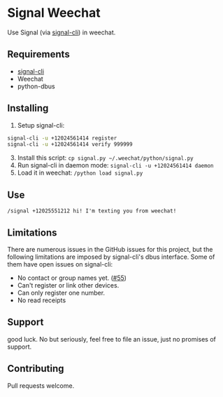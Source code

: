 # Signal Weechat

Use Signal (via [signal-cli](https://github.com/AsamK/signal-cli)) in weechat.

## Requirements

* [signal-cli](https://github.com/AsamK/signal-cli)
* Weechat
* python-dbus


## Installing

1. Setup signal-cli:
```bash
signal-cli -u +12024561414 register
signal-cli -u +12024561414 verify 999999
```
3. Install this script: `cp signal.py ~/.weechat/python/signal.py`
4. Run signal-cli in daemon mode: `signal-cli -u +12024561414 daemon`
5. Load it in weechat: `/python load signal.py`


## Use

`/signal +12025551212 hi! I'm texting you from weechat!`


## Limitations

There are numerous issues in the GitHub issues for this project, but the following limitations are imposed
by signal-cli's dbus interface. Some of them have open issues on signal-cli:

* No contact or group names yet. ([#55](https://github.com/AsamK/signal-cli/issues/55))
* Can't register or link other devices.
* Can only register one number.
* No read receipts

## Support

good luck. No but seriously, feel free to file an issue, just no promises of support.


## Contributing

Pull requests welcome.
